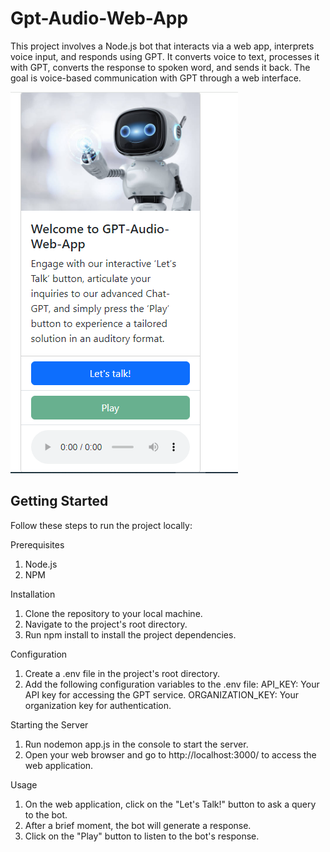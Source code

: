 # Gpt-Audio-Web-App
This project involves a Node.js bot that interacts via a web app, interprets voice input, and responds using GPT. It converts voice to text, processes it with GPT, converts the response to spoken word, and sends it back. The goal is voice-based communication with GPT through a web interface.

![Image Alt Text](public/home.png)


## Getting Started
Follow these steps to run the project locally:


Prerequisites
1. Node.js
2. NPM


Installation
1. Clone the repository to your local machine.
2. Navigate to the project's root directory.
3. Run npm install to install the project dependencies.


Configuration
1. Create a .env file in the project's root directory.
2. Add the following configuration variables to the .env file:
   API_KEY: Your API key for accessing the GPT service.
   ORGANIZATION_KEY: Your organization key for authentication.


Starting the Server
1. Run nodemon app.js in the console to start the server.
2. Open your web browser and go to http://localhost:3000/ to access the    web application.


Usage
1. On the web application, click on the "Let's Talk!" button to ask a query to the bot.
2. After a brief moment, the bot will generate a response.
3. Click on the "Play" button to listen to the bot's response.
